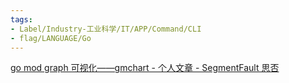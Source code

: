 ```yaml
---
tags:
- Label/Industry-工业科学/IT/APP/Command/CLI
- flag/LANGUAGE/Go
---
```


[go mod graph 可视化——gmchart - 个人文章 - SegmentFault 思否](https://segmentfault.com/a/1190000038897207)